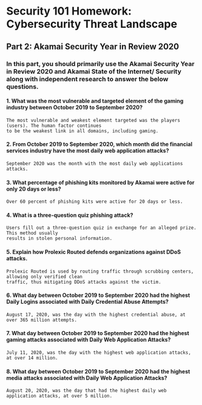 # Security 101 Homework: Cybersecurity Threat Landscape 
## Part 2: Akamai Security Year in Review 2020
### In this part, you should primarily use the Akamai Security Year in Review 2020 and Akamai State of the Internet/ Security along with independent research to answer the below questions.
#### 1. What was the most vulnerable and targeted element of the gaming industry between October 2019 to September 2020?
```
The most vulnerable and weakest element targeted was the players (users). The human factor continues 
to be the weakest link in all domains, including gaming.
```
#### 2. From October 2019 to September 2020, which month did the financial services industry have the most daily web application attacks? 
```
September 2020 was the month with the most daily web applications attacks.
```
#### 3. What percentage of phishing kits monitored by Akamai were active for only 20 days or less? 
```
Over 60 percent of phishing kits were active for 20 days or less.
```
#### 4. What is a three-question quiz phishing attack?
```
Users fill out a three-question quiz in exchange for an alleged prize. This method usually 
results in stolen personal information.
```
#### 5. Explain how Prolexic Routed defends organizations against DDoS attacks.
```
Prolexic Routed is used by routing traffic through scrubbing centers, allowing only verified clean 
traffic, thus mitigating DDoS attacks against the victim.
```
#### 6. What day between October 2019 to September 2020 had the highest Daily Logins associated with Daily Credential Abuse Attempts? 
```
August 17, 2020, was the day with the highest credential abuse, at over 365 million attempts.
```
#### 7. What day between October 2019 to September 2020 had the highest gaming attacks associated with Daily Web Application Attacks? 
```
July 11, 2020, was the day with the highest web application attacks, at over 14 million.
```
#### 8. What day between October 2019 to September 2020 had the highest media attacks associated with Daily Web Application Attacks?
```
August 20, 2020, was the day that had the highest daily web application attacks, at over 5 million.
```
